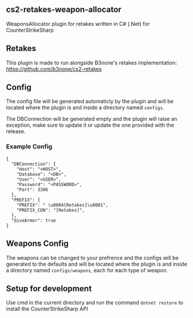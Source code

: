 ## cs2-retakes-weapon-allocator

WeaponsAllocator plugin for retakes written in C# (.Net) for CounterStrikeSharp

## Retakes

This plugin is made to run alongside B3none's retakes implementation: https://github.com/b3none/cs2-retakes

## Config

The config file will be generated automaticly by the plugin and will be located where the plugin is and inside a directory named `configs`.

The DBConnection will be generated empty and the plugin will raise an exception, make sure to update it or update the one provided with the release.

### Example Config

```
{
  "DBConnection": {
    "Host": "<HOST>",
    "Database": "<DB>",
    "User": "<USER>",
    "Password": "<PASSWORD>",
    "Port": 3306
  },
  "PREFIX": {
    "PREFIX": " \u0004[Retakes]\u0001",
    "PREFIX_CON": "[Retakes]",
  },
  "GiveArmor": true
}

```

## Weapons Config

The weapons can be changed to your prefrence and the configs will be generated to the defaults
and will be located where the plugin is and inside a directory named `configs/weapons`, each for each type of weapon.

## Setup for development

Use cmd in the current directory and run the command `dotnet restore` to install the CounterStrikeSharp API
